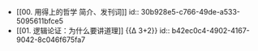 - [[00. 用得上的哲学 简介、发刊词]]
  id:: 30b928e5-c766-49de-a533-5095611bfce5
- [[01. 逻辑论证：为什么要讲道理]] {{∆ 3+2}}
  id:: b42ec0c4-4902-4167-9042-8c046f675fa7